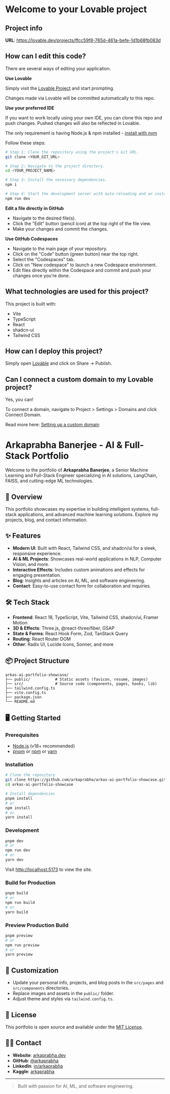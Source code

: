 # Welcome to your Lovable project

## Project info

**URL**: https://lovable.dev/projects/ffcc59f8-765d-461a-befe-1d1b68fb083d

## How can I edit this code?

There are several ways of editing your application.

**Use Lovable**

Simply visit the [Lovable Project](https://lovable.dev/projects/ffcc59f8-765d-461a-befe-1d1b68fb083d) and start prompting.

Changes made via Lovable will be committed automatically to this repo.

**Use your preferred IDE**

If you want to work locally using your own IDE, you can clone this repo and push changes. Pushed changes will also be reflected in Lovable.

The only requirement is having Node.js & npm installed - [install with nvm](https://github.com/nvm-sh/nvm#installing-and-updating)

Follow these steps:

```sh
# Step 1: Clone the repository using the project's Git URL.
git clone <YOUR_GIT_URL>

# Step 2: Navigate to the project directory.
cd <YOUR_PROJECT_NAME>

# Step 3: Install the necessary dependencies.
npm i

# Step 4: Start the development server with auto-reloading and an instant preview.
npm run dev
```

**Edit a file directly in GitHub**

- Navigate to the desired file(s).
- Click the "Edit" button (pencil icon) at the top right of the file view.
- Make your changes and commit the changes.

**Use GitHub Codespaces**

- Navigate to the main page of your repository.
- Click on the "Code" button (green button) near the top right.
- Select the "Codespaces" tab.
- Click on "New codespace" to launch a new Codespace environment.
- Edit files directly within the Codespace and commit and push your changes once you're done.

## What technologies are used for this project?

This project is built with:

- Vite
- TypeScript
- React
- shadcn-ui
- Tailwind CSS

## How can I deploy this project?

Simply open [Lovable](https://lovable.dev/projects/ffcc59f8-765d-461a-befe-1d1b68fb083d) and click on Share -> Publish.

## Can I connect a custom domain to my Lovable project?

Yes, you can!

To connect a domain, navigate to Project > Settings > Domains and click Connect Domain.

Read more here: [Setting up a custom domain](https://docs.lovable.dev/tips-tricks/custom-domain#step-by-step-guide)

# Arkaprabha Banerjee - AI & Full-Stack Portfolio

Welcome to the portfolio of **Arkaprabha Banerjee**, a Senior Machine Learning and Full-Stack Engineer specializing in AI solutions, LangChain, FAISS, and cutting-edge ML technologies.

## 🚀 Overview

This portfolio showcases my expertise in building intelligent systems, full-stack applications, and advanced machine learning solutions. Explore my projects, blog, and contact information.

## ✨ Features

- **Modern UI**: Built with React, Tailwind CSS, and shadcn/ui for a sleek, responsive experience.
- **AI & ML Projects**: Showcases real-world applications in NLP, Computer Vision, and more.
- **Interactive Effects**: Includes custom animations and effects for engaging presentation.
- **Blog**: Insights and articles on AI, ML, and software engineering.
- **Contact**: Easy-to-use contact form for collaboration and inquiries.

## 🛠️ Tech Stack

- **Frontend**: React 18, TypeScript, Vite, Tailwind CSS, shadcn/ui, Framer Motion
- **3D & Effects**: Three.js, @react-three/fiber, GSAP
- **State & Forms**: React Hook Form, Zod, TanStack Query
- **Routing**: React Router DOM
- **Other**: Radix UI, Lucide Icons, Sonner, and more

## 📦 Project Structure

```
arkas-ai-portfolio-showcase/
├── public/           # Static assets (favicon, resume, images)
├── src/              # Source code (components, pages, hooks, lib)
├── tailwind.config.ts
├── vite.config.ts
├── package.json
└── README.md
```

## 🖥️ Getting Started

### Prerequisites

- [Node.js](https://nodejs.org/) (v18+ recommended)
- [pnpm](https://pnpm.io/) or [npm](https://www.npmjs.com/) or [yarn](https://yarnpkg.com/)

### Installation

```bash
# Clone the repository
git clone https://github.com/arkaprabha/arkas-ai-portfolio-showcase.git
cd arkas-ai-portfolio-showcase

# Install dependencies
pnpm install
# or
npm install
# or
yarn install
```

### Development

```bash
pnpm dev
# or
npm run dev
# or
yarn dev
```

Visit [http://localhost:5173](http://localhost:5173) to view the site.

### Build for Production

```bash
pnpm build
# or
npm run build
# or
yarn build
```

### Preview Production Build

```bash
pnpm preview
# or
npm run preview
# or
yarn preview
```

## 📝 Customization

- Update your personal info, projects, and blog posts in the `src/pages` and `src/components` directories.
- Replace images and assets in the `public/` folder.
- Adjust theme and styles via `tailwind.config.ts`.

## 📄 License

This portfolio is open source and available under the [MIT License](LICENSE).

## 🙋‍♂️ Contact

- **Website**: [arkaprabha.dev](https://arkaprabha.dev)
- **GitHub**: [@arkaprabha](https://github.com/arkaprabha)
- **LinkedIn**: [in/arkaprabha](https://linkedin.com/in/arkaprabha)
- **Kaggle**: [arkaprabha](https://kaggle.com/arkaprabha)

---

> Built with passion for AI, ML, and software engineering.
